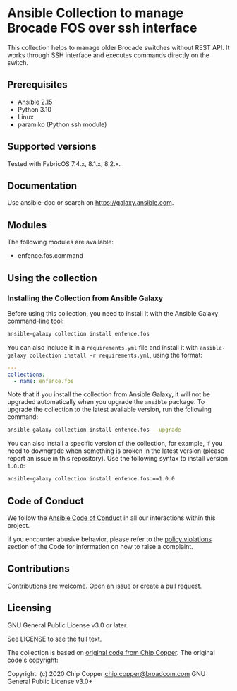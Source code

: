 # Ansible Collection to manage Brocade FOS over ssh interface

This collection helps to manage older Brocade switches without REST API.
It works through SSH interface and executes commands directly on the switch.

## Prerequisites

- Ansible 2.15
- Python 3.10
- Linux
- paramiko (Python ssh module)

## Supported versions

Tested with FabricOS 7.4.x, 8.1.x, 8.2.x.

## Documentation

Use ansible-doc or search on https://galaxy.ansible.com.

## Modules

The following modules are available:

* enfence.fos.command

## Using the collection

### Installing the Collection from Ansible Galaxy

Before using this collection, you need to install it with the Ansible Galaxy command-line tool:
```bash
ansible-galaxy collection install enfence.fos
```

You can also include it in a `requirements.yml` file and install it with `ansible-galaxy collection install -r requirements.yml`, using the format:
```yaml
---
collections:
  - name: enfence.fos
```

Note that if you install the collection from Ansible Galaxy, it will not be upgraded automatically when you upgrade the `ansible` package. To upgrade the collection to the latest available version, run the following command:
```bash
ansible-galaxy collection install enfence.fos --upgrade
```

You can also install a specific version of the collection, for example, if you need to downgrade when something is broken in the latest version (please report an issue in this repository). Use the following syntax to install version `1.0.0`:

```bash
ansible-galaxy collection install enfence.fos:==1.0.0
```

## Code of Conduct

We follow the [Ansible Code of Conduct](https://docs.ansible.com/ansible/devel/community/code_of_conduct.html) in all our interactions within this project.

If you encounter abusive behavior, please refer to the [policy violations](https://docs.ansible.com/ansible/devel/community/code_of_conduct.html#policy-violations) section of the Code for information on how to raise a complaint.

## Contributions

Contributions are welcome. Open an issue or create a pull request.

## Licensing

GNU General Public License v3.0 or later.

See [LICENSE](https://www.gnu.org/licenses/gpl-3.0.txt) to see the full text.

The collection is based on [original code from Chip Copper](https://github.com/brocade/ansible-fos-command).
The original code's copyright:

Copyright: (c) 2020 Chip Copper <chip.copper@broadcom.com>
GNU General Public License v3.0+

